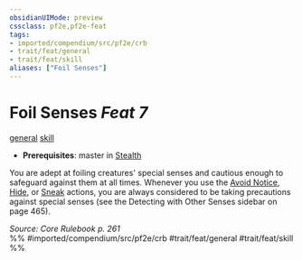 ```yaml
---
obsidianUIMode: preview
cssclass: pf2e,pf2e-feat
tags:
- imported/compendium/src/pf2e/crb
- trait/feat/general
- trait/feat/skill
aliases: ["Foil Senses"]
---
```

# Foil Senses  *Feat 7*  
[general](general.md)  [skill](skill.md)  

- **Prerequisites**: master in [Stealth](../skills.md#Stealth)

You are adept at foiling creatures' special senses and cautious enough to safeguard against them at all times. Whenever you use the [Avoid Notice](avoid-notice.md), [Hide](rules/actions/hide.md), or [Sneak](sneak.md) actions, you are always considered to be taking precautions against special senses (see the Detecting with Other Senses sidebar on page 465).

*Source: Core Rulebook p. 261*  
%% #imported/compendium/src/pf2e/crb #trait/feat/general #trait/feat/skill %%
